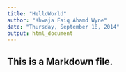 ```yaml
---
title: "HelloWorld"
author: "Khwaja Faiq Ahamd Wyne"
date: "Thursday, September 18, 2014"
output: html_document
---
```


## This is a Markdown file.

